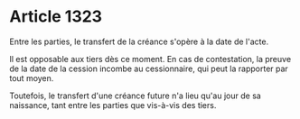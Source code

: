 # Article 1323

Entre les parties, le transfert de la créance s'opère à la date de l'acte. <p> Il est opposable aux tiers dès ce moment. En cas de contestation, la preuve de la date de la cession incombe au cessionnaire, qui peut la rapporter par tout moyen. </p><p> Toutefois, le transfert d'une créance future n'a lieu qu'au jour de sa naissance, tant entre les parties que vis-à-vis des tiers. </p>